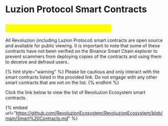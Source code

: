 # Luzion Protocol Smart Contracts

## <mark style="color:yellow;">Luzion Protocol Smart Contracts</mark>

All Revoluzion (including Luzion Protocol) smart contracts are open source and available for public viewing. It is important to note that some of these contracts have not been verified on the Binance Smart Chain explorer to prevent scammers from deploying copies of the contracts and using them to deceive and defraud users.

{% hint style="warning" %}
Please be cautious and only interact with the smart contracts listed in the provided link. Do not engage with any other smart contracts that are not on the list.
{% endhint %}

Click the link below to view the list of Revoluzion Ecosystem smart contracts.

{% embed url="https://github.com/RevoluzionEcosystem/RevoluzionEcosystem/blob/main/Smart%20Contracts.md" %}

